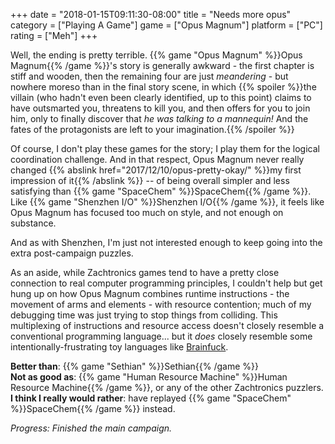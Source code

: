 +++
date = "2018-01-15T09:11:30-08:00"
title = "Needs more opus"
category = ["Playing A Game"]
game = ["Opus Magnum"]
platform = ["PC"]
rating = ["Meh"]
+++

Well, the ending is pretty terrible.  {{% game "Opus Magnum" %}}Opus Magnum{{% /game %}}'s story is generally awkward - the first chapter is stiff and wooden, then the remaining four are just <i>meandering</i> - but nowhere moreso than in the final story scene, in which {{% spoiler %}}the villain (who hadn't even been clearly identified, up to this point) claims to have outsmarted you, threatens to kill you, and then offers for you to join him, only to finally discover that <i>he was talking to a mannequin!</i>  And the fates of the protagonists are left to your imagination.{{% /spoiler %}}

Of course, I don't play these games for the story; I play them for the logical coordination challenge.  And in that respect, Opus Magnum never really changed {{% abslink href="2017/12/10/opus-pretty-okay/" %}}my first impression of it{{% /abslink %}} -- of being overall simpler and less satisfying than {{% game "SpaceChem" %}}SpaceChem{{% /game %}}.  Like {{% game "Shenzhen I/O" %}}Shenzhen I/O{{% /game %}}, it feels like Opus Magnum has focused too much on style, and not enough on substance.

And as with Shenzhen, I'm just not interested enough to keep going into the extra post-campaign puzzles.

As an aside, while Zachtronics games tend to have a pretty close connection to real computer programming principles, I couldn't help but get hung up on how Opus Magnum combines runtime instructions - the movement of arms and elements - with resource contention; much of my debugging time was just trying to stop things from colliding.  This multiplexing of instructions and resource access doesn't closely resemble a conventional programming language... but it <i>does</i> closely resemble some intentionally-frustrating toy languages like <a href="https://en.wikipedia.org/wiki/Brainfuck">Brainfuck</a>.

<b>Better than</b>: {{% game "Sethian" %}}Sethian{{% /game %}}  
<b>Not as good as</b>: {{% game "Human Resource Machine" %}}Human Resource Machine{{% /game %}}, or any of the other Zachtronics puzzlers.  
<b>I think I really would rather</b>: have replayed {{% game "SpaceChem" %}}SpaceChem{{% /game %}} instead.

<i>Progress: Finished the main campaign.</i>
